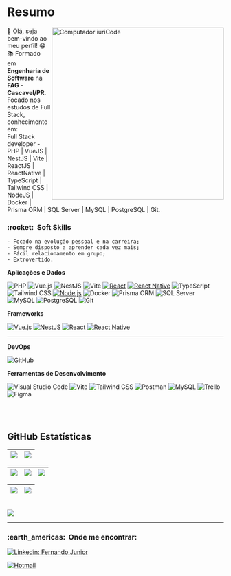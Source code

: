 # Resumo
<img src="https://raw.githubusercontent.com/MicaelliMedeiros/micaellimedeiros/master/image/computer-illustration.png" min-width="400px" max-width="400px" width="400px" align="right" alt="Computador iuriCode">

<p align="left"> 
  👋 Olá, seja bem-vindo ao meu perfil! 😁<br>
  📚 Formado em <strong>Engenharia de Software</strong> na <strong>FAG - Cascavel/PR</strong>.<br>
  Focado nos estudos de Full Stack, conhecimento em:<br>
  Full Stack developer - PHP | VueJS | NestJS | Vite | ReactJS | ReactNative | TypeScript | Tailwind CSS | NodeJS | Docker | Prisma ORM | SQL Server | MySQL | PostgreSQL | Git.
</p>

<h3> :rocket: &nbsp;Soft Skills </h3>

    - Focado na evolução pessoal e na carreira;
    - Sempre disposto a aprender cada vez mais;
    - Fácil relacionamento em grupo;
    - Extrovertido.


**Aplicações e Dados**

![PHP](https://img.shields.io/badge/PHP-333333?style=flat&logo=php&logoColor=777BB4)
![Vue.js](https://img.shields.io/badge/Vue.js-333333?style=flat&logo=vue.js&logoColor=4FC08D)
![NestJS](https://img.shields.io/badge/NestJS-333333?style=flat&logo=nestjs&logoColor=E0234E)
![Vite](https://img.shields.io/badge/Vite-333333?style=flat&logo=vite&logoColor=646CFF)
[![React](https://img.shields.io/badge/React-333333?style=flat&logo=react&logoColor=61DAFB)](https://reactjs.org/)
[![React Native](https://img.shields.io/badge/React_Native-333333?style=flat&logo=react&logoColor=61DAFB)](https://reactnative.dev/)
![TypeScript](https://img.shields.io/badge/TypeScript-333333?style=flat&logo=typescript&logoColor=3178C6)
![Tailwind CSS](https://img.shields.io/badge/Tailwind_CSS-333333?style=flat&logo=tailwind-css&logoColor=38B2AC)
[![Node.js](https://img.shields.io/badge/Node.js-333333?style=flat&logo=node.js&logoColor=339933)](https://nodejs.org/)
![Docker](https://img.shields.io/badge/Docker-333333?style=flat&logo=docker&logoColor=2496ED)
![Prisma ORM](https://img.shields.io/badge/Prisma_ORM-333333?style=flat&logo=prisma&logoColor=2D3748)
![SQL Server](https://img.shields.io/badge/SQL_Server-333333?style=flat&logo=microsoft%20sql%20server&logoColor=CC2927)
![MySQL](https://img.shields.io/badge/MySQL-333333?style=flat&logo=mysql&logoColor=4479A1)
![PostgreSQL](https://img.shields.io/badge/PostgreSQL-333333?style=flat&logo=postgresql&logoColor=336791)
![Git](https://img.shields.io/badge/Git-333333?style=flat&logo=git&logoColor=F05032)

  

  **Frameworks**

  [![Vue.js](https://img.shields.io/badge/Vue.js-333333?style=flat&logo=vue.js&logoColor=4FC08D)](https://vuejs.org/)
  [![NestJS](https://img.shields.io/badge/NestJS-333333?style=flat&logo=nestjs&logoColor=E0234E)](https://nestjs.com/)
  [![React](https://img.shields.io/badge/React-333333?style=flat&logo=react&logoColor=61DAFB)](https://reactjs.org/)
  [![React Native](https://img.shields.io/badge/React_Native-333333?style=flat&logo=react&logoColor=61DAFB)](https://reactnative.dev/)

  
<hr>

**DevOps**

  ![GitHub](https://img.shields.io/badge/-GitHub-333333?style=flat&logo=github)
 
**Ferramentas de Desenvolvimento**

![Visual Studio Code](https://img.shields.io/badge/-Visual%20Studio%20Code-333333?style=flat&logo=visual-studio-code&logoColor=007ACC)
![Vite](https://img.shields.io/badge/Vite-333333?style=flat&logo=vite&logoColor=646CFF)
![Tailwind CSS](https://img.shields.io/badge/Tailwind_CSS-333333?style=flat&logo=tailwind-css&logoColor=38B2AC)
![Postman](https://img.shields.io/badge/-Postman-333333?style=flat&logo=postman&logoColor=FF6C37)
![MySQL](https://img.shields.io/badge/-MySQL-333333?style=flat&logo=mysql&logoColor=007ACC)
![Trello](https://img.shields.io/badge/-Trello-333333?style=flat&logo=trello&logoColor=0079BF)
![Figma](https://img.shields.io/badge/-Figma-333333?style=flat&logo=figma&logoColor=F24E1E)

  
<br/>

<br>

## **GitHub Estatísticas**

| ![](https://github-readme-stats.vercel.app/api?username=fernandojr0410&show_icons=true&theme=dracula&include_all_commits=true&count_private=true) | ![](https://github-readme-stats.vercel.app/api/top-langs/?username=fernandojr0410&layout=compact&langs_count=7&theme=dracula) |
| :-: | :-: |

| ![](http://github-profile-summary-cards.vercel.app/api/cards/stats?username=fernandojr0410&theme=dracula) | ![](http://github-profile-summary-cards.vercel.app/api/cards/repos-per-language?username=fernandojr0410&hide=Html&theme=dracula) | ![](http://github-profile-summary-cards.vercel.app/api/cards/most-commit-language?username=fernandojr0410&theme=dracula) |
| :-: | :-: | :-: |

| ![](http://github-profile-summary-cards.vercel.app/api/cards/profile-details?username=fernandojr0410&theme=dracula) | ![](https://github-readme-streak-stats.herokuapp.com/?user=fernandojr0410&hide_border=true&date_format=M%20j%5B%2C%20Y%5D&background=2D3742&stroke=2D3742&ring=6bbbca&fire=6bbbca&currStreakNum=fff&sideNums=6bbbca&currStreakLabel=6bbbca&sideLabels=fff&dates=fff) |
| :-: | :-: |
  
<br>
<img src="https://img.shields.io/static/v1?label=Overview&message=Fernando%20Junior&color=f8efd4&style=for-the-badge&logo=GitHub">
<hr>
<h3> :earth_americas: &nbsp;Onde me encontrar: </h3> 

[![Linkedin: Fernando Junior](https://img.shields.io/badge/-Fernando%20Junior-blue?style=flat-square&logo=Linkedin&logoColor=white&link=)](https://www.linkedin.com/in/fernando-junior-118a56185/)

[![Hotmail](https://img.shields.io/badge/-fernando.junior300@hotmail.com-006bed?style=flat-square&logo=Gmail&logoColor=white&link=mailto:SEU-EMAIL)](mailto:fernando.junior300@hotmail.com)
